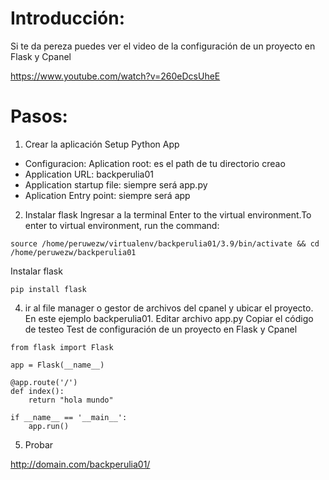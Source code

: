# Introducción:
Si te da pereza puedes ver el video de la configuración de un proyecto en Flask y Cpanel

https://www.youtube.com/watch?v=260eDcsUheE

# Pasos:
1. Crear la aplicación Setup Python App 
  - Configuracion: Aplication root: es el path de tu directorio creao
  - Application URL: backperulia01
  - Application startup file: siempre será app.py
  - Aplication Entry point: siempre será app
  
2.  Instalar flask
Ingresar a la terminal
Enter to the virtual environment.To enter to virtual environment, run the command: 
```
source /home/peruwezw/virtualenv/backperulia01/3.9/bin/activate && cd /home/peruwezw/backperulia01
```
Instalar flask
```
pip install flask
```
    
4.  ir al file manager o gestor de archivos del cpanel y ubicar el proyecto. En este ejemplo backperulia01. Editar archivo app.py
Copiar el código de testeo
Test de configuración de un proyecto en Flask y Cpanel

```
from flask import Flask

app = Flask(__name__)

@app.route('/')
def index():
    return "hola mundo"
    
if __name__ == '__main__':
    app.run()
```

5.  Probar

http://domain.com/backperulia01/
